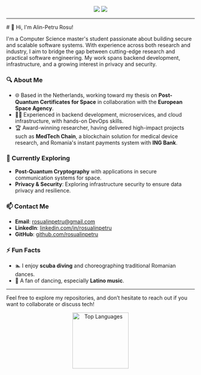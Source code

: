<p align="center">   
  <a href="mailto:rosualinpetru@gmail.com"><img src="https://img.shields.io/badge/-Email-1b1f25?style=for-the-badge&logo=gmail&logoColor=386ccc"></a>
  <a href="https://www.linkedin.com/in/rosualinpetru/" target="_blank"><img src="https://img.shields.io/badge/-LinkedIn-1b1f25?style=for-the-badge&logo=linkedin&logoColor=386ccc"></a> 
</p>

<hr>
# 👋 Hi, I'm Alin-Petru Rosu!

I'm a Computer Science master's student passionate about building secure and scalable software systems. With experience across both research and industry, I aim to bridge the gap between cutting-edge research and practical software engineering. My work spans backend development, infrastructure, and a growing interest in privacy and security.

### 🔍 About Me
- 🌐 Based in the Netherlands, working toward my thesis on **Post-Quantum Certificates for Space** in collaboration with the **European Space Agency**.
- 👨‍💻 Experienced in backend development, microservices, and cloud infrastructure, with hands-on DevOps skills.
- 🏆 Award-winning researcher, having delivered high-impact projects such as **MedTech Chain**, a blockchain solution for medical device research, and Romania's instant payments system with **ING Bank**.

### 🚀 Currently Exploring
- **Post-Quantum Cryptography** with applications in secure communication systems for space.
- **Privacy & Security**: Exploring infrastructure security to ensure data privacy and resilience.

### 📫 Contact Me
- **Email**: [rosualinpetru@gmail.com](mailto:rosualinpetru@gmail.com)
- **LinkedIn**: [linkedin.com/in/rosualinpetru](https://linkedin.com/in/rosualinpetru)
- **GitHub**: [github.com/rosualinpetru](https://github.com/rosualinpetru)

### ⚡ Fun Facts
- 🏊 I enjoy **scuba diving** and choreographing traditional Romanian dances.
- 💃 A fan of dancing, especially **Latino music**.

---

Feel free to explore my repositories, and don’t hesitate to reach out if you want to collaborate or discuss tech!
<div align="center">
     <a href="#"><img alt="Top Languages" src="https://github-readme-stats.vercel.app/api/top-langs/?username=rosualinpetru&hide=javascript,html,css&layout=compact&theme=react&hide_border=true&bg_color=22272e&title_color=386ccc&icon_color=386ccc" height="150"/></a>
</div>
